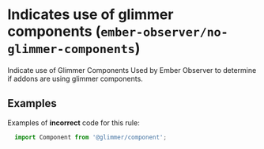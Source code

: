 # Indicates use of glimmer components (`ember-observer/no-glimmer-components`)

<!-- end auto-generated rule header -->

Indicate use of Glimmer Components
Used by Ember Observer to determine if addons are using glimmer components.

## Examples

Examples of **incorrect** code for this rule:

```javascript
  import Component from '@glimmer/component';
```
